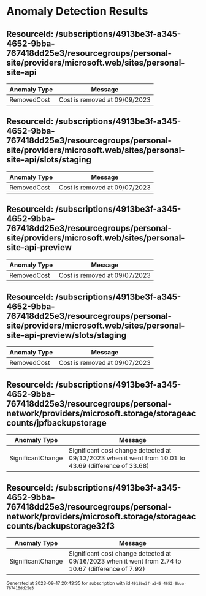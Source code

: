 # Anomaly Detection Results

## ResourceId: /subscriptions/4913be3f-a345-4652-9bba-767418dd25e3/resourcegroups/personal-site/providers/microsoft.web/sites/personal-site-api

| Anomaly Type | Message |
|---|---|
|RemovedCost| Cost is removed at 09/09/2023|

## ResourceId: /subscriptions/4913be3f-a345-4652-9bba-767418dd25e3/resourcegroups/personal-site/providers/microsoft.web/sites/personal-site-api/slots/staging

| Anomaly Type | Message |
|---|---|
|RemovedCost| Cost is removed at 09/07/2023|

## ResourceId: /subscriptions/4913be3f-a345-4652-9bba-767418dd25e3/resourcegroups/personal-site/providers/microsoft.web/sites/personal-site-api-preview

| Anomaly Type | Message |
|---|---|
|RemovedCost| Cost is removed at 09/07/2023|

## ResourceId: /subscriptions/4913be3f-a345-4652-9bba-767418dd25e3/resourcegroups/personal-site/providers/microsoft.web/sites/personal-site-api-preview/slots/staging

| Anomaly Type | Message |
|---|---|
|RemovedCost| Cost is removed at 09/07/2023|

## ResourceId: /subscriptions/4913be3f-a345-4652-9bba-767418dd25e3/resourcegroups/personal-network/providers/microsoft.storage/storageaccounts/jpfbackupstorage

| Anomaly Type | Message |
|---|---|
|SignificantChange| Significant cost change detected at 09/13/2023 when it went from 10.01 to 43.69 (difference of 33.68)|

## ResourceId: /subscriptions/4913be3f-a345-4652-9bba-767418dd25e3/resourcegroups/personal-network/providers/microsoft.storage/storageaccounts/backupstorage32f3

| Anomaly Type | Message |
|---|---|
|SignificantChange| Significant cost change detected at 09/16/2023 when it went from 2.74 to 10.67 (difference of 7.92)|


<sup>Generated at 2023-09-17 20:43:35 for subscription with id `4913be3f-a345-4652-9bba-767418dd25e3`</sup>
